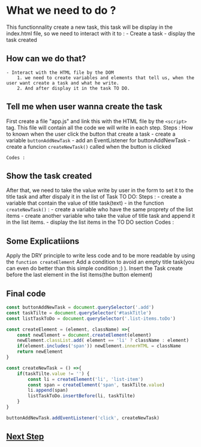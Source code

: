 # What we need to do ?

This functionnality create a new task, this task will be display in the index.html file, so we need to interact with it to :
    - Create a task
    - display the task created

## How can we do that?

    - Interact with the HTML file by the DOM
        1. we need to create variables and elements that tell us, when the user want create a task and what he write. 
        2. And after display it in the task TO DO.

## Tell me when user wanna create the task

First create a file "app.js" and link this with the HTML file by the `<script>` tag. This file will contain all the code we will write in each step.
    Steps :
    How to known when the user click the button that create a task
    - create a variable `buttonAddNewTask`
    - add an EventListener for buttonAddNewTask
    - create a funcion ``createNewTask()`` called when the button is clicked

    Codes :

## Show the task created

After that, we need to take the value write by user in the form to set it to the title task and after dispaly it in the list of Task TO DO:
    Steps :
    - create a variable that contain the value of title task(text)
    - in the function ``createNewTask()`` :
        - create a variable who have the same proprety of the list items
        - create another variable who take the value of title task and append it in the list items.
        - display the list items in the TO DO section
    Codes :

## Some Explicatiions

Apply the DRY principle to write less code and to be more readable by using the ``function createElement``
Add a condition to avoid an empty title task(you can even do better than this simple condition ;) ).
Insert the Task create before the last element in the list items(the button element)

## Final code

```js
const buttonAddNewTask = document.querySelector('.add')
const taskTilte = document.querySelector('#taskTitle')
const listTaskToDo = document.querySelector('.list-items.toDo')

const createElement = (element, className) =>{
    const newElement = document.createElement(element)
    newElement.classList.add( element == 'li' ? className : element)
    if(element.includes('span')) newElement.innerHTML = className
    return newElement
}

const createNewTask = () =>{
    if(taskTilte.value != '') {
        const li = createElement('li', 'list-item')
        const span = createElement('span', taskTilte.value)
        li.append(span)
        listTaskToDo.insertBefore(li, taskTilte)
    }
}

buttonAddNewTask.addEventListener('click', createNewTask)
```

## [Next Step](deleteTask.md)
